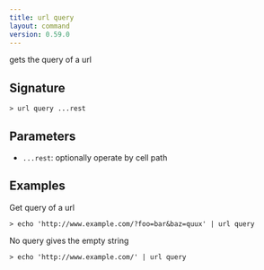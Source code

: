 ```yaml
---
title: url query
layout: command
version: 0.59.0
---
```


gets the query of a url

## Signature

```> url query ...rest```

## Parameters

 -  `...rest`: optionally operate by cell path

## Examples

Get query of a url
```shell
> echo 'http://www.example.com/?foo=bar&baz=quux' | url query
```

No query gives the empty string
```shell
> echo 'http://www.example.com/' | url query
```
